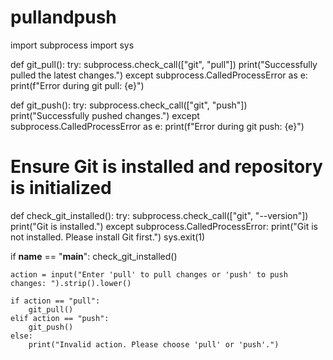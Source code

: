 # pullandpush
import subprocess
import sys

def git_pull():
    try:
        subprocess.check_call(["git", "pull"])
        print("Successfully pulled the latest changes.")
    except subprocess.CalledProcessError as e:
        print(f"Error during git pull: {e}")
    
def git_push():
    try:
        subprocess.check_call(["git", "push"])
        print("Successfully pushed changes.")
    except subprocess.CalledProcessError as e:
        print(f"Error during git push: {e}")

# Ensure Git is installed and repository is initialized
def check_git_installed():
    try:
        subprocess.check_call(["git", "--version"])
        print("Git is installed.")
    except subprocess.CalledProcessError:
        print("Git is not installed. Please install Git first.")
        sys.exit(1)

if __name__ == "__main__":
    check_git_installed()
    
    action = input("Enter 'pull' to pull changes or 'push' to push changes: ").strip().lower()
    
    if action == "pull":
        git_pull()
    elif action == "push":
        git_push()
    else:
        print("Invalid action. Please choose 'pull' or 'push'.")
